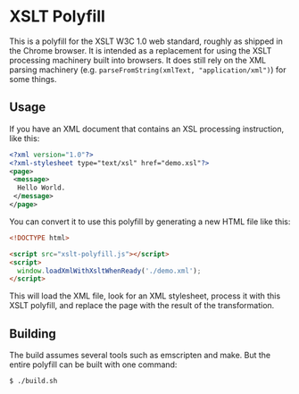 # XSLT Polyfill

This is a polyfill for the XSLT W3C 1.0 web standard, roughly as shipped in
the Chrome browser. It is intended as a replacement for using the XSLT
processing machinery built into browsers. It does still rely on the XML
parsing machinery (e.g. `parseFromString(xmlText, "application/xml")`) for
some things.

## Usage

If you have an XML document that contains an XSL processing instruction, like
this:

```xml
<?xml version="1.0"?>
<?xml-stylesheet type="text/xsl" href="demo.xsl"?>
<page>
 <message>
  Hello World.
 </message>
</page>
```

You can convert it to use this polyfill by generating a new HTML file like this:

```html
<!DOCTYPE html>

<script src="xslt-polyfill.js"></script>
<script>
  window.loadXmlWithXsltWhenReady('./demo.xml');
</script>
```

This will load the XML file, look for an XML stylesheet, process it with this
XSLT polyfill, and replace the page with the result of the transformation.

## Building

The build assumes several tools such as emscripten and make. But the entire
polyfill can be built with one command:

```
$ ./build.sh
```
